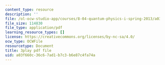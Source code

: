 ```yaml
---
content_type: resource
description: ''
file: /ol-ocw-studio-app/courses/8-04-quantum-physics-i-spring-2013/a03f660c36c67ad1b7c3b6e87c4fa74a_cFPnLqEms5k.pdf
file_size: 114830
file_type: application/pdf
learning_resource_types: []
license: https://creativecommons.org/licenses/by-nc-sa/4.0/
ocw_type: OCWFile
resourcetype: Document
title: 3play pdf file
uid: a03f660c-36c6-7ad1-b7c3-b6e87c4fa74a
---
```

